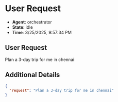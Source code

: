 # User Request

- **Agent**: orchestrator
- **State**: idle
- **Time**: 3/25/2025, 9:57:34 PM

## User Request

Plan a 3-day trip for me in chennai

## Additional Details

```json
{
  "request": "Plan a 3-day trip for me in chennai"
}
```

